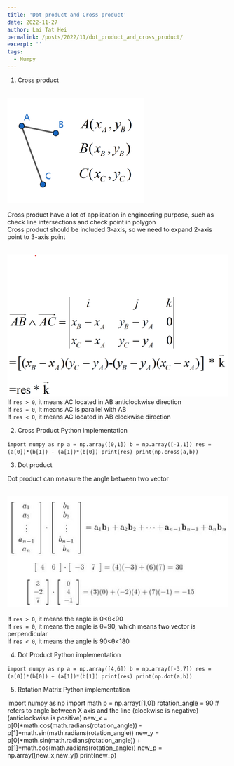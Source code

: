```yaml
---
title: 'Dot product and Cross product'
date: 2022-11-27
author: Lai Tat Hei
permalink: /posts/2022/11/dot_product_and_cross_product/
excerpt: ''
tags:
  - Numpy
---
```


1. Cross product<br/>

<br/><img src='/images/cross_product_picture_1.png'><br/>

Cross product have a lot of application in engineering purpose, such as check line intersections and check point in polygon<br/>
Cross product should be included 3-axis, so we need to expand 2-axis point to 3-axis point<br/>

<br/><img src='/images/cross_product_picture_2.png'><br/>
If `res > 0`, it means AC located in AB anticlockwise direction<br/>
If `res = 0`, it means AC is parallel with AB<br/>
If `res < 0`, it means AC located in AB clockwise direction<br/>

2. Cross Product Python implementation<br/>

`
import numpy as np
a = np.array([0,1])
b = np.array([-1,1])
res = (a[0])*(b[1]) - (a[1])*(b[0])
print(res)
print(np.cross(a,b))
`
<br/>

3. Dot product<br/>

Dot product can measure the angle between two vector

<br/><img src='/images/dot_product_picture_1.png'><br/>

If `res > 0`, it means the angle is 0<θ<90<br/>
If `res = 0`, it means the angle is θ=90, which means two vector is perpendicular<br/>
If `res < 0`, it means the angle is 90<θ<180<br/>

4. Dot Product Python implementation<br/>

`
import numpy as np
a = np.array([4,6])
b = np.array([-3,7])
res = (a[0])*(b[0]) + (a[1])*(b[1])
print(res)
print(np.dot(a,b))
`
<br/>

5. Rotation Matrix Python implementation

import numpy as np
import math
p = np.array([1,0])
rotation_angle = 90 # refers to angle between X axis and the line (clockwise is negative) (anticlockwise is positive)
new_x = p[0]*math.cos(math.radians(rotation_angle)) - p[1]*math.sin(math.radians(rotation_angle))
new_y = p[0]*math.sin(math.radians(rotation_angle)) + p[1]*math.cos(math.radians(rotation_angle))
new_p = np.array([new_x,new_y])
print(new_p)
